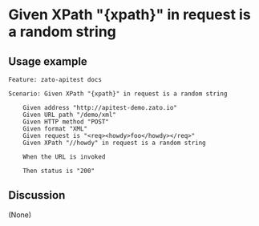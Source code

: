 
Given XPath "{xpath}" in request is a random string
=============================================================================================================

Usage example
-------------

```
Feature: zato-apitest docs

Scenario: Given XPath "{xpath}" in request is a random string

    Given address "http://apitest-demo.zato.io"
    Given URL path "/demo/xml"
    Given HTTP method "POST"
    Given format "XML"
    Given request is "<req><howdy>foo</howdy></req>"
    Given XPath "//howdy" in request is a random string

    When the URL is invoked

    Then status is "200"
```

Discussion
----------

(None)